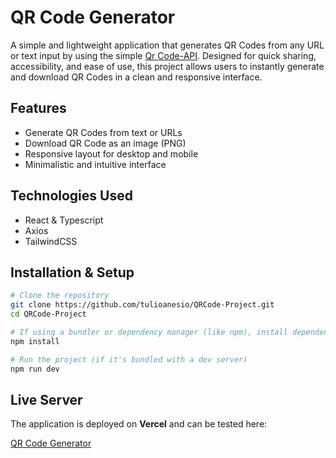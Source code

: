 # QR Code Generator

A simple and lightweight application that generates QR Codes from any URL or text input by using the simple [Qr Code-API](https://github.com/tulioanesio/QRCode-Gen). Designed for quick sharing, accessibility, and ease of use, this project allows users to instantly generate and download QR Codes in a clean and responsive interface.

## Features

- Generate QR Codes from text or URLs
- Download QR Code as an image (PNG)
- Responsive layout for desktop and mobile
- Minimalistic and intuitive interface

## Technologies Used

- React & Typescript
- Axios
- TailwindCSS

## Installation & Setup

```bash
# Clone the repository
git clone https://github.com/tulioanesio/QRCode-Project.git
cd QRCode-Project

# If using a bundler or dependency manager (like npm), install dependencies
npm install

# Run the project (if it's bundled with a dev server)
npm run dev
```

## Live Server

The application is deployed on **Vercel** and can be tested here:

[QR Code Generator](https://qr-code-project-five-pi.vercel.app/)

